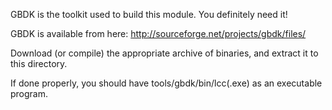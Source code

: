 GBDK is the toolkit used to build this module. You definitely need it!

GBDK is available from here: http://sourceforge.net/projects/gbdk/files/

Download (or compile) the appropriate archive of binaries, and extract it to this directory.

If done properly, you should have tools/gbdk/bin/lcc(.exe) as an executable program.